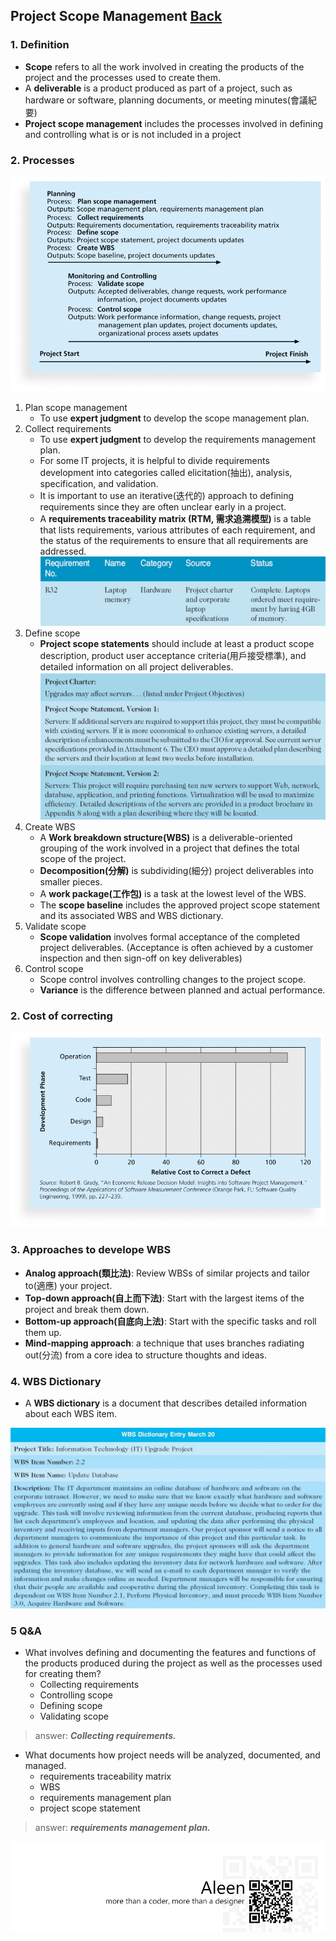 ## Project Scope Management	[Back](./../projectManagement.md)

### 1. Definition

- **Scope** refers to all the work involved in creating the products of the project and the processes used to create them.
- A **deliverable** is a product produced as part of a project, such as hardware or software, planning documents, or meeting minutes(會議紀要)
- **Project scope management** includes the processes involved in defining and controlling what is or is not included in a project

### 2. Processes

<img src="./processes.png">

1. Plan scope management
    - To use **expert judgment** to develop the scope management plan.
2. Collect requirements
    - To use **expert judgment** to develop the requirements management plan.
    - For some IT projects, it is helpful to divide requirements development into categories called elicitation(抽出), analysis, specification, and validation.
    - It is important to use an iterative(迭代的) approach to defining requirements since they are often unclear early in a project.
    - A **requirements traceability matrix (RTM, 需求追溯模型)** is a table that lists requirements, various attributes of each requirement, and the status of the requirements to ensure that all requirements are addressed. <img src="./rtm.png">
3. Define scope
    - **Project scope statements** should include at least a product scope description, product user acceptance criteria(用戶接受標準), and detailed information on all project deliverables.  <img src="./project_scope_statements.png">
4. Create WBS
    - A **Work breakdown structure(WBS)** is a deliverable-oriented grouping of the work involved in a project that defines the total scope of the project.
    - **Decomposition(分解)** is subdividing(細分) project deliverables into smaller pieces.
    - A **work package(工作包)** is a task at the lowest level of the WBS.
    - The **scope baseline** includes the approved project scope statement and its associated WBS and WBS dictionary.
5. Validate scope
    - **Scope validation** involves formal acceptance of the completed project deliverables. (Acceptance is often achieved by a customer inspection and then sign-off on key deliverables)
6. Control scope
    - Scope control involves controlling changes to the project scope.
    - **Variance** is the difference between planned and actual performance.

### 2. Cost of correcting

<img src="./correct.png">

### 3. Approaches to develope WBS

- **Analog approach(類比法)**: Review WBSs of similar projects and tailor to(適應) your project.
- **Top-down approach(自上而下法)**: Start with the largest items of the project and break them down.
- **Bottom-up approach(自底向上法)**: Start with the specific tasks and roll them up.
- **Mind-mapping approach**: a technique that uses branches radiating out(分流) from a core idea to structure thoughts and ideas.

### 4. WBS Dictionary

- A **WBS dictionary** is a document that describes detailed information about each WBS item.

<img src="./wbs_dictionary.jpg">

### 5 Q&A

- What involves defining and documenting the features and functions of the products produced during the project as well as the processes used for creating them?
    - Collecting requirements
    - Controlling scope
    - Defining scope
    - Validating scope


> answer: <strong>*Collecting requirements.*</strong>

- What documents how project needs will be analyzed, documented, and managed.
    - requirements traceability matrix
    - WBS
    - requirements management plan
    - project scope statement

> answer: <strong>*requirements management plan.*</strong>

<a href="http://aleen42.github.io/" target="_blank" ><img src="./../../pic/tail.gif"></a>
